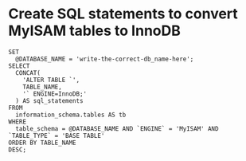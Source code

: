 # Create SQL statements to convert MyISAM tables to InnoDB
```
SET
  @DATABASE_NAME = 'write-the-correct-db_name-here';
SELECT
  CONCAT(
    'ALTER TABLE `',
    TABLE_NAME,
    '` ENGINE=InnoDB;'
  ) AS sql_statements
FROM
  information_schema.tables AS tb
WHERE
  table_schema = @DATABASE_NAME AND `ENGINE` = 'MyISAM' AND `TABLE_TYPE` = 'BASE TABLE'
ORDER BY TABLE_NAME
DESC;
```

